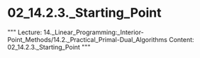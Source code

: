# 02_14.2.3._Starting_Point

"""
Lecture: 14._Linear_Programming:_Interior-Point_Methods/14.2._Practical_Primal-Dual_Algorithms
Content: 02_14.2.3._Starting_Point
"""

